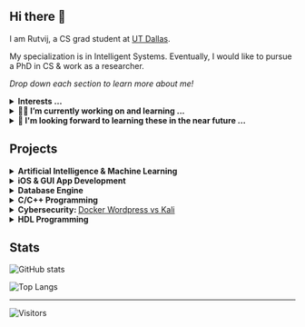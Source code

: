 ## Hi there 👋

I am Rutvij, a CS grad student at [UT Dallas](https://utdallas.edu/). 

My specialization is in Intelligent Systems. Eventually, I would like to pursue a PhD in CS & work as a researcher. 

_Drop down each section to learn more about me!_

<details>
  <summary> <b>Interests ... </b> </summary>
  
  My interests are far too wide ranging for me to ever catch up with them. Some of them are:

- Machine Learning, especially Reinforcement Learning
- Logic Programming & AI - automated reasoning!
- Data Science, particulary the statisitcal & mathematical side of it.
- Programming Language Design & Compiler Theory
- Functional Programming - Haskell & Lisp in particular
- Theory of Computation & Algorithm Design
- Numerical Optimizaiton & Computational Geometry
- System Programming - OSes, Databases etc.
- GUI Programming (native apps) - MVC, UI/UX design 

And thus I call myself a deluded dilettante!
  
</details>

<details>
  <summary> <b>🔭🌱 I’m currently working on and learning ...</b> </summary>

<br>

- Implementing the first **interpreter** in [Crafting Interpreters](http://craftinginterpreters.com) using **Python**. The implement repo for [PyLox](https://github.com/0xrutvij/PyLox).
- Learning **Lisp** (Scheme) & a new way of looking at fundamentals of our craft from [SICP](https://mitpress.mit.edu/sites/default/files/sicp/full-text/book/book.html). [My notes](https://github.com/0xrutvij/sicp_notes).
- Learning **Go** & making practical [projects](https://github.com/0xrutvij/gophercises) following prompts at [Gophercises](https://gophercises.com).
- Grokking **C language** through the lens of its creators [K&R2](https://www.cprogramming.com/books/ritchie.html).

</details>

<details>
  <summary> <b> 🤔 I'm looking forward to learning these in the near future ... </b> </summary>
  
- Learning Quantum Algorithms and Neural Net Mathematics this Fall!
- **_Haskell_** - through a category theoric lens & revisiting [LYAH](https://web.archive.org/web/20211125090205/http://learnyouahaskell.com/chapters) before learning from new resources.
- _Reinforcement Learning_ & _Neural Networks_ in greater depth.

</details>


## Projects

<details>
  
  <summary> <b> Artificial Intelligence & Machine Learning </b> </summary>

1. Capstone project involving [analysis](https://github.com/0xrutvij/loadPullDataAnalysis) of Transistor Load Pull Data for Qorvo. [Data Analysis]

2. Custom implementation of [Decisiton Trees](https://github.com/0xrutvij/decisionTree) as a part of a graduate ML course. [ML]

3. [Contact tracing data analysis](https://github.com/0xrutvij/MLfinalProject) [ML]
   - Custom implementations of Bagging & Boosting (adaBoost) ensembles on ID3 trees.
   - Custom implementation of a simple NN
   - Use of various sampling methods and a comparison of their effectiveness at addressing class imbalance.
   - Check out the [Project Report](https://github.com/0xrutvij/MLfinalProject/blob/main/ML_Final_Report.pdf) for details!

4. Statistical analysis projects using [R Language](https://github.com/0xrutvij/stats_projects) as a part of a grad course. [Statistics]

5. [Lane Line Detection](https://github.com/0xrutvij/LaneLineDetection): Detecting lane lines on roads & stop signs using Open CV. [Computer Vision]

6. [Medial Axist Transform](https://github.com/0xrutvij/medial-axis-transform): Medial axis transform using Delaunay triangulations. MAT was used to demonstrate too of its applications, one, to compress shapes by reducing a dimension. Another, a computer vision cross-application to perform pattern matching and find similar shapes using path matching. [Computational Geometry & Computer Vision]

7. Implementation of A* search using Python to solve 8-Puzzle game and comparison with other search methods. 

8. A [Q&A system using Prolog](https://github.com/0xrutvij/q-a_system), which can answer basic questions given an encoded description of a simplified real world environment. [Logic Programming]

9. [Flower Images Classification](https://github.com/0xrutvij/transfer-learning-with-CNNs) - Transfer learning on trained CNN models to classify flowers.

10. [Cheque Perspective Transform](https://github.com/0xrutvij/perspective-transform) - A cheque scanning workflow with amount extraction using HTR.
</details>
  

<details>
  
<summary> <b> iOS & GUI App Development </b> </summary>
  
1. [Flix](https://github.com/0xrutvij/flix): An app that allows users to browse movies from the The [Movie Database API](http://docs.themoviedb.apiary.io/#). [iOS]
2. [TwitterClone](https://github.com/0xrutvij/twitterClone): A basic twitter app to read your tweets, compose new tweets, and like + retweet timeline tweets. [iOS]
3. [Parstagram](https://github.com/0xrutvij/Parstagram): An Instagram clone with a custom Parse backend that allows a user to post photos, view a global photos feed, and add comments. [iOS]
4. Used PyQT as a part of my internship & for my DB course to build a [contacts list app](https://github.com/0xrutvij/sqlGUI) using OBDC (CRUD, triggers, text search etc.). [PyQT]
</details>


<details>
  
<summary> <b> Database Engine </b> </summary>
  
1. An SQLite like DB, named [RioDB](https://github.com/0xrutvij/rioDatabaseEngine), implemented as a part of a Database Design course. 

</details>

<details>
  
<summary> <b> C/C++ Programming </b> </summary>
  
1. Few examples created as a part of the coursework for an [OS course](https://github.com/0xrutvij/CS4348-OperatingSystemConcepts)
2. Few more as a part of an [Unix Programming Course](https://github.com/0xrutvij/Archive/tree/main/HWs/Unix_C).
  
</details>

<details>
  
  <summary> <b> Cybersecurity: </b> <a href=https://github.com/0xrutvij/wpVSkali>Docker Wordpress vs Kali</a> </summary>
  
- As a part of a Cybersecurity course I took with Codepath, we created an airgapped system to learn and perform pentesting. 
- The course initially suggested the use of Vagrant to setup and maintain the VMs for testing (a Kali Linux instance and a WordPress server). 
- I replicated the process using Docker, making it easier & faster for first time learners to deploy the test enviroments with minimum fuss. 
- Also leveraging the light weight nature of containers to make the process less resource intensive. 

</details>
  
<details>
  
<summary> <b> HDL Programming </b> </summary>

- Built an [16-bit ALU](https://github.com/0xrutvij/16bit-ALU-iverilog) using the Verilog HDL and an interactive simulation Logism.

</details>

## Stats

![GitHub stats](https://github-readme-stats.vercel.app/api?username=0xrutvij&count_private=true&show_icons=true&include_all_commits=true&theme=radical&cache=1800)

![Top Langs](https://github-readme-stats.vercel.app/api/top-langs/?username=0xrutvij&layout=compact&theme=radical&hide=jupyter%20notebook,verilog,html,makefile&cache=1800&langs_count=7)

-------------------
![Visitors](https://visitor-badge.glitch.me/badge?page_id=0xrutvij.0xrutvij&left_color=gray&right_color=blue)





<!--
**0xrutvij/0xrutvij** is a ✨ _special_ ✨ repository because its `README.md` (this file) appears on your GitHub profile.

Here are some ideas to get you started:

- 🔭 I’m currently working on ...
- 🌱 I’m currently learning ...
- 👯 I’m looking to collaborate on ...
- 🤔 I’m looking for help with ...
- 💬 Ask me about ...
- 📫 How to reach me: ...
- 😄 Pronouns: ...
- ⚡ Fun fact: ...
-->
